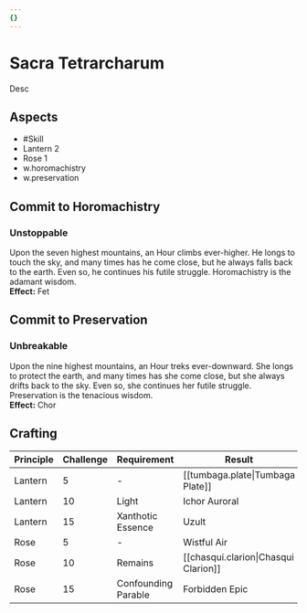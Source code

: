 ```yaml
---
{}
---
```

# Sacra Tetrarcharum
Desc
## Aspects
- #Skill
- Lantern 2
- Rose 1
- w.horomachistry
- w.preservation
## Commit to Horomachistry
### Unstoppable
Upon the seven highest mountains, an Hour climbs ever-higher. He longs to touch the sky, and many times has he come close, but he always falls back to the earth. Even so, he continues his futile struggle. Horomachistry is the adamant wisdom.<br>
**Effect:** Fet
## Commit to Preservation
### Unbreakable
Upon the nine highest mountains, an Hour treks ever-downward. She longs to protect the earth, and many times has she come close, but she always drifts back to the sky. Even so, she continues her futile struggle. Preservation is the tenacious wisdom.<br>
**Effect:** Chor

## Crafting
| Principle | Challenge | Requirement         | Result                               |
| --------- | --------- | ------------------- | ------------------------------------ |
| Lantern   | 5         | -                   | [[tumbaga.plate\|Tumbaga Plate]]     |
| Lantern   | 10        | Light               | Ichor Auroral                        |
| Lantern   | 15        | Xanthotic Essence   | Uzult                                |
| Rose      | 5         | -                   | Wistful Air                          |
| Rose      | 10        | Remains             | [[chasqui.clarion\|Chasqui Clarion]] |
| Rose      | 15        | Confounding Parable | Forbidden Epic                       |
